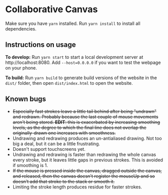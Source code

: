 # Collaborative Canvas

Make sure you have `yarn` installed.
Run `yarn install` to install all dependencies.

## Instructions on usage
**To develop:** Run `yarn start` to start a local development server at http://localhost:8080. Add `--host=0.0.0.0` if you want to test the webpage on your phone.

**To build:** Run `yarn build` to generate build versions of the website in the `dist/` folder, then open `dist/index.html` to open the website.

## Known bugs

* ~~Especially fast strokes leave a little tail behind after being "undrawn" and redrawn. Probably because the last couple of mouse movements aren't being stored. **EDIT**: this is exacerbated by increasing smoothing levels, as the degree to which the final line does not overlap the originally-drawn one increases with smoothness.~~
* Undrawing and redrawing produces an un-antialiased drawing. Not too big a deal, but it can be a little frustrating.
* Doesn't support touchscreens yet.
* Undrawing and redrawing is faster than redrawing the whole canvas every stroke, but it leaves little gaps in previous strokes. This is avoided if smoothing is 1.
* ~~If the mouse is pressed inside the canvas, dragged outside the canvas, and released, then the canvas doesn't register the mouseUp and so doesn't add that stroke to the stack or smooth it.~~
* Limiting the stroke length produces residue for faster strokes.

